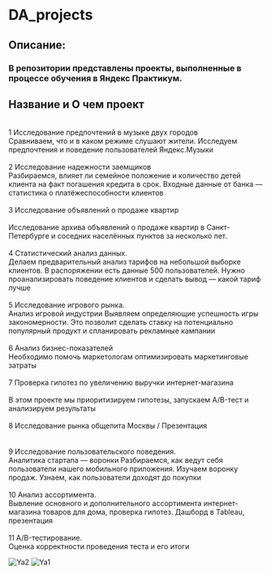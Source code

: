 # DA_projects
## Описание:
### В репозитории представлены проекты, выполненные в процессе обучения в Яндекс Практикум.
## Название и О чем проект
<br> 1	Исследование предпочтений в музыке двух городов	
<br>Сравниваем, что и в каком режиме слушают жители. Исследуем предпочтения и поведение пользователей Яндекс.Музыки
<br> 
<br> 2	Исследование надежности заемщиков
<br>Разбираемся, влияет ли семейное положение и количество детей клиента на факт погашения кредита в срок. Входные данные от банка — статистика о платёжеспособности клиентов
<br> 
<br> 3	Исследование объявлений о продаже квартир	
<br> Исследование архива объявлений о продаже квартир в Санкт-Петербурге и соседних населённых пунктов за несколько лет.
<br> 
<br> 4	Статистический анализ данных.
<br> Делаем предварительный анализ тарифов на небольшой выборке клиентов. В распоряжении есть данные 500 пользователей. Нужно проанализировать поведение клиентов и сделать вывод — какой тариф лучше
<br> 
<br> 5	Исследование игрового рынка.
<br> Анализ игровой индустрии	Выявляем определяющие успешность игры закономерности. Это позволит сделать ставку на потенциально популярный продукт и спланировать рекламные кампании
<br> 
<br> 6	Анализ бизнес-показателей
<br> Необходимо помочь маркетологам оптимизировать маркетинговые затраты
<br> 
<br> 7	Проверка гипотез по увеличению выручки интернет-магазина	
<br> В этом проекте мы приоритизируем гипотезы, запускаем A/B-тест и анализируем результаты
<br> 
<br> 8	Исследование рынка общепита Москвы / Презентация	
<br> 
<br> 9	Исследование пользовательского поведения. 
<br> Аналитика стартапа — воронки	Разбираемся, как ведут себя пользователи нашего мобильного приложения. Изучаем воронку продаж. Узнаем, как пользователи доходят до покупки
<br> 
<br> 10	Анализ ассортимента. 
<br> Вывление основного и дополнительного ассортимента интернет-магазина товаров для дома, проверка гипотез. Дашборд в Tableau, презентация
<br> 
<br> 11	A/B-тестирование. 
<br> Оценка корректности проведения теста и его итоги 

![Ya2](https://github.com/helgasiberia/DA_projects/assets/144704777/5b243d3e-a7ce-4255-a989-0e0d6463d3bf)
![Ya1](https://github.com/helgasiberia/DA_projects/assets/144704777/8e7df803-f471-4cf2-9855-2ae97413f1bc)
